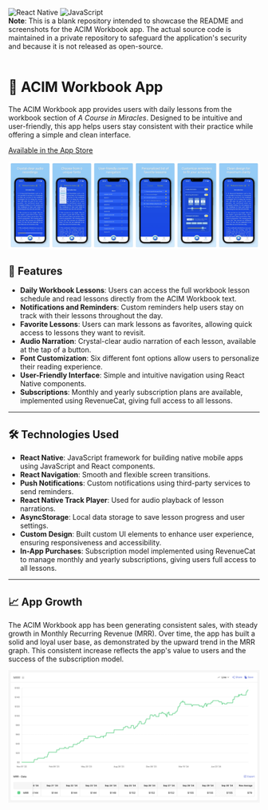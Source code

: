 ![React Native](https://img.shields.io/badge/React%20Native-blue.svg)
![JavaScript](https://img.shields.io/badge/JavaScript-yellow.svg)
<br/>
**Note**: This is a blank repository intended to showcase the README and screenshots for the ACIM Workbook app. The actual source code is maintained in a private repository to safeguard the application's security and because it is not released as open-source.
<br/>
<br/>

# 📖 ACIM Workbook App

The ACIM Workbook app provides users with daily lessons from the workbook section of *A Course in Miracles*. Designed to be intuitive and user-friendly, this app helps users stay consistent with their practice while offering a simple and clean interface.

[Available in the App Store](https://apple.co/4cWbCfY)  

![AppStore Screenshots](./appstore_screenshots.png)

## 🌟 Features

- **Daily Workbook Lessons**: Users can access the full workbook lesson schedule and read lessons directly from the ACIM Workbook text.
- **Notifications and Reminders**: Custom reminders help users stay on track with their lessons throughout the day.
- **Favorite Lessons**: Users can mark lessons as favorites, allowing quick access to lessons they want to revisit.
- **Audio Narration**: Crystal-clear audio narration of each lesson, available at the tap of a button.
- **Font Customization**: Six different font options allow users to personalize their reading experience.
- **User-Friendly Interface**: Simple and intuitive navigation using React Native components.
- **Subscriptions**: Monthly and yearly subscription plans are available, implemented using RevenueCat, giving full access to all lessons.

---

## 🛠️ Technologies Used

- **React Native**: JavaScript framework for building native mobile apps using JavaScript and React components.
- **React Navigation**: Smooth and flexible screen transitions.
- **Push Notifications**: Custom notifications using third-party services to send reminders.
- **React Native Track Player**: Used for audio playback of lesson narrations.
- **AsyncStorage**: Local data storage to save lesson progress and user settings.
- **Custom Design**: Built custom UI elements to enhance user experience, ensuring responsiveness and accessibility.
- **In-App Purchases**: Subscription model implemented using RevenueCat to manage monthly and yearly subscriptions, giving users full access to all lessons.

---

## 📈 App Growth

The ACIM Workbook app has been generating consistent sales, with steady growth in Monthly Recurring Revenue (MRR). Over time, the app has built a solid and loyal user base, as demonstrated by the upward trend in the MRR graph. This consistent increase reflects the app's value to users and the success of the subscription model.

![RevenueCat Screenshot](./revenuecat_screenshot.png)
